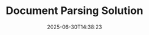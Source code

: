 ---
############################# Static ############################
layout: "family"
date:  2025-06-30T14:38:23
draft: false

product: "Parser"
product_tag: "parser"

lang: en

############################# Head ############################
head_title: ".NET, Java, Cloud APIs & Online Document Parser Apps"
head_description: "Get all-in-one document parsing solution for .NET, Java and cloud-based applications. Extract data from document formats online using simple drag and drop feature"

############################# Header ############################
title: "Document Parsing Solution"
description:  |
  Robust API for data extraction from various file formats.

  Parse documents with minimal coding effort.

  Customize parsing results.

############################# Supported Platforms ###############################
supported_platforms:
  enable: true
  head_title: "Choose your platform"
  title: "Platform Independence"
  description: "GroupDocs.Parser library supports the following operating systems and frameworks:"
  details_link_title: "Learn more"

  items:
    # items loop
    - title: ".NET"
      description: GroupDocs.Parser .NET 
      color: "blue"
      tag: "net"
      link: "/parser/net/"
      features_link: "https://docs.groupdocs.com/parser/net/system-requirements/"
      features:
          # features loop
          - rows: "3"
            content: |
                    .NET Framework 4.6.2 or higher <br> .NET Core 2.0 or higher <br> .NET 6.0 or higher
      
          # features loop
          - rows: "1"
            content: |
                    Windows <br> Linux <br> Mac OS
      
          # features loop
          - rows: "4"
            content: |
                    Microsoft Visual Studio <br> JetBrains Rider <br> Microsoft Visual Code
      
          # features loop
          - rows: "1"
            content: |
                    50+ file formats
      

    # items loop
    - title: "Java"
      description: GroupDocs.Parser Java
      color: "red"
      tag: "java"
      link: "/parser/java/"
      features_link: "https://docs.groupdocs.com/parser/java/system-requirements/"
      features:
          # features loop
          - rows: "3"
            content: |
                    Java 8 or higher <br> Kotlin
      
          # features loop
          - rows: "1"
            content: |
                    Windows <br> Linux <br> Mac OS
      
          # features loop
          - rows: "4"
            content: |
                    IntelliJ IDEA <br> Eclipse <br> NetBeans
      
          # features loop
          - rows: "1"
            content: |
                    50+ file formats

############################# Features ###############################
features:
  enable: true
  title: "GroupDocs.Parser at a glance"
  description: "API for data parsing across PDF, Word, Excel and more"

  items:
    # items loop
    - icon: "text"
      title: "Extract text"
      content: "Extract textual information from various file formats"

    # items loop
    - icon: "image"
      title: "Extract images"
      content: "Retrieve visual content from diverse sources"

    # items loop
    - icon: "template"
      title: "Parse data by templates"
      content: "Create custom templates and utilize them to parse specific information"

    # items loop
    - icon: "pdf"
      title: "Parse PDF Forms"
      content: "PDF Forms are digital documents featuring fillable fields for user interaction"

############################# Code Samples ###############################
code_samples:
  enable: true
  title: "GroupDocs.Parser code samples"
  description: "Some use cases of typical GroupDocs.Parser operations in C# and Java"

  items:
    # items loop
    - title: "How to extract text from PDF documents"
      content: "GroupDocs.Parser API makes it easy to extract text from documents by implementing a few steps."
      samples:
          # samples loop
          - language: "C#"
            color: "blue"
            content: |
                    <code class="language-csharp" data-lang="csharp">

                        // Create an instance of Parser class passing desired file
                        using (var parser = new Parser("source.pdf"))
                        {
                            // Extract a text
                            using (var textReader = parser.GetText())
                            {
                                // Process the extracted text
                                Console.WriteLine(textReader?.ReadToEnd());
                            }
                        }     
                        
                    </code>

          # samples loop
          - language: "Java"
            color: "red"
            content: |
                    <code class="language-java" data-lang="java">

                        // Create an instance of Parser class passing desired file
                        try (Parser parser = new Parser("source.pdf"))
                        {
                            // Extract a text
                            try (TextReader reader = parser.getText())
                            {
                                // Process the extracted text
                                System.out.println(reader == null 
                                        ? "" 
                                        : reader.readToEnd());
                            }
                        }  

                    </code>


############################# Supported Formats ###############################
formats:
  enable: true
  title: "50+ file formats supported"
  description: "GroupDocs.Parser enables parser operations within various format families"

############################# Metrics ###############################
metrics:
  enable: true
  title: "GroupDocs.Parser achievements"
  description: "Discover the Key Metrics of Our Library's Accomplishments"

  items:
    # items loop
    - number: "50+"
      title: "Supported formats"
      content: "GroupDocs.Parser supports operations with more than 50 popular file formats."

    # items loop
    - number: "1600k"
      title: "NuGet downloads"
      content: "GroupDocs.Parser for .NET NuGet package was downloaded more than 1,600,000 times."

    # items loop
    - number: "18k"
      title: "Maven downloads"
      content: "GroupDocs.Parser has 18,000 downloads on Maven. Powerful Java Parsing Features."

    # items loop
    - number: "140+"
      title: "Happy customers"
      content: "As famous companies as individual developers prefer GroupDocs products to build innovative solutions."


############################# Customers ###############################
customers:
  enable: true
  title: "Our happy customers"
  description: "GroupDocs libraries are employed by globally renowned and distinguished brands across the world."

  items:
    # items loop
    - title: "BenQ Corporation"
      logo: "benq"
      
    # items loop
    - title: "Nasdaq Stock Market"
      logo: "nasdaq"
      
    # items loop
    - title: "AT&T Inc."
      logo: "att"
      
    # items loop
    - title: "Customer logo AstraZeneca"
      logo: "astrazeneca"
      
    # items loop
    - title: "Central Bank of Argentina"
      logo: "argentinacentralbank"
      
    # items loop
    - title: "Roche Holding AG"
      logo: "roche"
      
    # items loop
    - title: "Capita"
      logo: "capita"
      
    # items loop
    - title: "Axa S.A."
      logo: "axa"
      
    # items loop
    - title: "Instructure Inc."
      logo: "instructure"
      
    # items loop
    - title: "Wipro"
      logo: "wipro"


############################# Actions ###############################
actions:
  enable: true
  title: "Ready to get started?"
  description: "Try GroupDocs.Parser features for free on your platform"

  items:
    # items loop
    - title: ".NET"
      color: "blue"
      link: "/parser/net/"

    # items loop
    - title: "Java"
      color: "red"
      link: "/parser/java/"

############################# FAQ ###############################
faq:
  enable: true
  title: "Frequently asked questions"
  description: "Answers to most commonly asked questions."

  items:
    # items loop
    - question: "Does GroupDocs.Parser library need any other third-party software to manipulate documents?"
      answer: "GroupDocs.Parser does not require any external software to be installed such as Adobe Acrobat, Microsoft Office, or any other."

    # items loop
    - question: "Can I try the GroupDocs.Parser library before purchasing it?"
      answer: "Yes, you can try GroupDocs.Parser without buying a license. Once installed without a license, the library works in trial mode. In this mode, trial badges are added to the resultant document, and it is trimmed to the first 3 pages. If you wish to test GroupDocs.Parser without the limitations of the trial version, you can also request a 30-day temporary license. For more details, [see](https://purchase.groupdocs.com/temporary-license/)."

    # items loop
    - question: "What licenses do you have?"
      answer: "We offer several license types to fit the needs of particular developers or companies. License types depend on the number of developers, the number of developer site locations, and whether you need to deliver our SDK/API to your end customers. Alternatively, you can choose Metered licenses based on monthly usage of the product. Learn more [here](https://purchase.groupdocs.com/pricing/parser/net/)."

############################# Cloud Links ###############################
cloud_links:
  enable: true
  title: "GroupDocs.Parser low code APIs"
  description: "Incorporate document parser capabilities into any application using our cloud-based REST API"
  
  items:
    # items loop
    - title: "GroupDocs.Parser Cloud for cURL"
      content: "cURL commands for RESTful document parser Cloud API to parse documents across wide range of supported popular file formats."
      icon: "groupdocs_parser-for-curl"
      link: "https://products.groupdocs.cloud/parser/curl"

    # items loop
    - title: "GroupDocs.Parser Cloud for .NET"
      content: "Extract images, text, document information or even parse any document by user-defined template in your Microsoft .NET applications."
      icon: "groupdocs_parser-for-net"
      link: "https://products.groupdocs.cloud/parser/net"

    # items loop
    - title: "GroupDocs.Parser Cloud for Java"
      content: "Cloud SDK for Java developers to parse documents, extract document information and data within Java based applications."
      icon: "groupdocs_parser-for-java"
      link: "https://products.groupdocs.cloud/parser/java"

############################# App links ###############################
app_links:
  enable: true
  title: "GroupDocs.Parser No Code Apps"
  description: "Web-based application that enables you to perform parse across more than 50 popular file formats directly in your browser. "

  items:
    # items loop
    - title: "GroupDocs.Parser Total"
      content: "Free online app to parse Word, Excel, PowerPoint, PDF & 50+ more document types."
      icon: "groupdocs_parser-app"
      link: "https://products.groupdocs.app/parser/total"

    # items loop
    - title: "GroupDocs.Parser DOCX"
      content: "Parse Word documents directly from your web browser to extract images, text or metadata."
      icon: "groupdocs_words-app"
      link: "https://products.groupdocs.app/parser/docx"

    # items loop
    - title: "GroupDocs.Parser PDF"
      content: "Free PDF parsing app that works on any platform or device without any limitations."
      icon: "groupdocs_pdf-app"
      link: "https://products.groupdocs.app/parser/pdf"


      


---